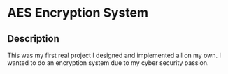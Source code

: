 # AES Encryption System
## Description
This was my first real project I designed and implemented all on my own. I wanted to do an encryption system due to my cyber security passion.
